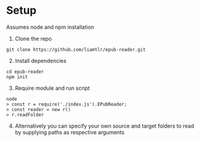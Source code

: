 # Setup

Assumes node and npm installation

1. Clone the repo

```
git clone https://github.com/liamtlr/epub-reader.git
```
2. Install dependencies

```
cd epub-reader
npm init
```
3. Require module and run script
```
node
> const r = require('./index.js').EPubReader;
> const reader = new r()
> r.readFolder
```
4. Alternatively you can specify your own source and target folders to read by supplying paths as respective arguments
